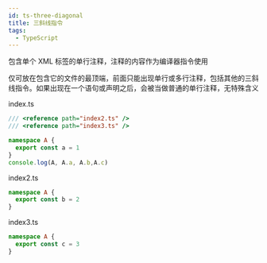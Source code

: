 ```yaml
---
id: ts-three-diagonal
title: 三斜线指令
tags:
  - TypeScript
---
```


包含单个 XML 标签的单行注释，注释的内容作为编译器指令使用

仅可放在包含它的文件的最顶端，前面只能出现单行或多行注释，包括其他的三斜线指令。如果出现在一个语句或声明之后，会被当做普通的单行注释，无特殊含义

index.ts

```ts
/// <reference path="index2.ts" />
/// <reference path="index3.ts" />

namespace A {
  export const a = 1
}
console.log(A, A.a, A.b,A.c)
```

index2.ts

```ts
namespace A {
  export const b = 2
}
```

index3.ts

```ts
namespace A {
  export const c = 3
}
```

